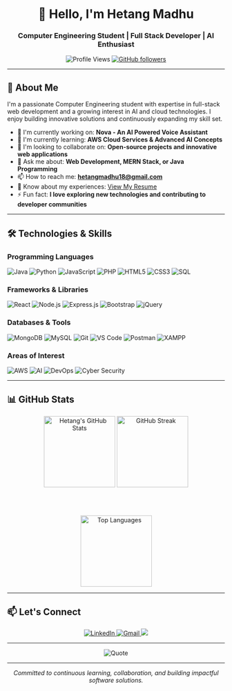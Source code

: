 <h1 align="center">👋 Hello, I'm Hetang Madhu</h1>
<h3 align="center">Computer Engineering Student | Full Stack Developer | AI Enthusiast</h3>

<p align="center">
  <img src="https://komarev.com/ghpvc/?username=MrShalby&label=Profile%20Views&color=0e75b6&style=flat" alt="Profile Views" />
  <a href="https://github.com/MrShalby?tab=followers">
    <img alt="GitHub followers" src="https://img.shields.io/github/followers/MrShalby?color=green&logo=github">
  </a>
</p>

---

## 🚀 About Me

I'm a passionate Computer Engineering student with expertise in full-stack web development and a growing interest in AI and cloud technologies. I enjoy building innovative solutions and continuously expanding my skill set.

- 🔭 I'm currently working on: **Nova - An AI Powered Voice Assistant**
- 🌱 I'm currently learning: **AWS Cloud Services & Advanced AI Concepts**
- 👯 I'm looking to collaborate on: **Open-source projects and innovative web applications**
- 💬 Ask me about: **Web Development, MERN Stack, or Java Programming**
- 📫 How to reach me: **hetangmadhu18@gmail.com**
- 📄 Know about my experiences: [View My Resume](https://drive.google.com/file/d/1BzFuKyByrlg7jA1terR58KOBB5poUy8S/view?usp=sharing)
- ⚡ Fun fact: **I love exploring new technologies and contributing to developer communities**

---

## 🛠️ Technologies & Skills

### Programming Languages
![Java](https://img.shields.io/badge/Java-ED8B00?style=for-the-badge&logo=openjdk&logoColor=white)
![Python](https://img.shields.io/badge/Python-3776AB?style=for-the-badge&logo=python&logoColor=white)
![JavaScript](https://img.shields.io/badge/JavaScript-F7DF1E?style=for-the-badge&logo=javascript&logoColor=black)
![PHP](https://img.shields.io/badge/PHP-777BB4?style=for-the-badge&logo=php&logoColor=white)
![HTML5](https://img.shields.io/badge/HTML5-E34F26?style=for-the-badge&logo=html5&logoColor=white)
![CSS3](https://img.shields.io/badge/CSS3-1572B6?style=for-the-badge&logo=css3&logoColor=white)
![SQL](https://img.shields.io/badge/SQL-4479A1?style=for-the-badge&logo=mysql&logoColor=white)

### Frameworks & Libraries
![React](https://img.shields.io/badge/React-20232A?style=for-the-badge&logo=react&logoColor=61DAFB)
![Node.js](https://img.shields.io/badge/Node.js-339933?style=for-the-badge&logo=nodedotjs&logoColor=white)
![Express.js](https://img.shields.io/badge/Express.js-000000?style=for-the-badge&logo=express&logoColor=white)
![Bootstrap](https://img.shields.io/badge/Bootstrap-7952B3?style=for-the-badge&logo=bootstrap&logoColor=white)
![jQuery](https://img.shields.io/badge/jQuery-0769AD?style=for-the-badge&logo=jquery&logoColor=white)

### Databases & Tools
![MongoDB](https://img.shields.io/badge/MongoDB-47A248?style=for-the-badge&logo=mongodb&logoColor=white)
![MySQL](https://img.shields.io/badge/MySQL-4479A1?style=for-the-badge&logo=mysql&logoColor=white)
![Git](https://img.shields.io/badge/Git-F05032?style=for-the-badge&logo=git&logoColor=white)
![VS Code](https://img.shields.io/badge/VS_Code-007ACC?style=for-the-badge&logo=visual-studio-code&logoColor=white)
![Postman](https://img.shields.io/badge/Postman-FF6C37?style=for-the-badge&logo=postman&logoColor=white)
![XAMPP](https://img.shields.io/badge/XAMPP-FB7A24?style=for-the-badge&logo=xampp&logoColor=white)

### Areas of Interest
![AWS](https://img.shields.io/badge/AWS-232F3E?style=for-the-badge&logo=amazon-aws&logoColor=white)
![AI](https://img.shields.io/badge/Artificial_Intelligence-FF6F00?style=for-the-badge&logo=ai&logoColor=white)
![DevOps](https://img.shields.io/badge/DevOps-0078D7?style=for-the-badge&logo=azure-devops&logoColor=white)
![Cyber Security](https://img.shields.io/badge/Cyber_Security-FF6D00?style=for-the-badge&logo=securityscorecard&logoColor=white)

---

## 📊 GitHub Stats

<div align="center">
  
  <img src="https://github-readme-stats.vercel.app/api?username=MrShalby&show_icons=true&theme=radical&hide_border=true" alt="Hetang's GitHub Stats" height="165" />
  <img src="https://github-readme-streak-stats.herokuapp.com/?user=MrShalby&theme=radical&hide_border=true" alt="GitHub Streak" height="165" />
  
  <br/><br/>
  
  <img src="https://github-readme-stats.vercel.app/api/top-langs/?username=MrShalby&layout=compact&theme=radical&hide_border=true" alt="Top Languages" height="165" />
  
</div>

---

## 📫 Let's Connect

<p align="center">
  <a href="https://www.linkedin.com/in/hetang-madhu/">
    <img src="https://img.shields.io/badge/LinkedIn-0077B5?style=for-the-badge&logo=linkedin&logoColor=white" alt="LinkedIn" />
  </a>
  <a href="mailto:hetangmadhu18@gmail.com">
    <img src="https://img.shields.io/badge/Gmail-D14836?style=for-the-badge&logo=gmail&logoColor=white" alt="Gmail" />
  </a>
  <a href="https://github.com/MrShalby">
    <img src="https://img.shields.io/badge/GitHub-100000?style=for-the-badge&logo=github&logoColor=white" altGitHub" />
  </a>
</p>

---

<div align="center">
  
  ![Quote](https://quotes-github-readme.vercel.app/api?type=horizontal&theme=radical)
  
</div>

---

<p align="center">
  <i>Committed to continuous learning, collaboration, and building impactful software solutions.</i>
</p>
